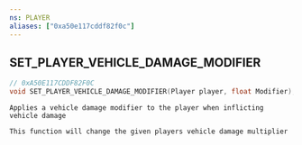 ```yaml
---
ns: PLAYER
aliases: ["0xa50e117cddf82f0c"]
---
```

## SET_PLAYER_VEHICLE_DAMAGE_MODIFIER

```c
// 0xA50E117CDDF82F0C
void SET_PLAYER_VEHICLE_DAMAGE_MODIFIER(Player player, float Modifier);
```

```
Applies a vehicle damage modifier to the player when inflicting vehicle damage

This function will change the given players vehicle damage multiplier
```
